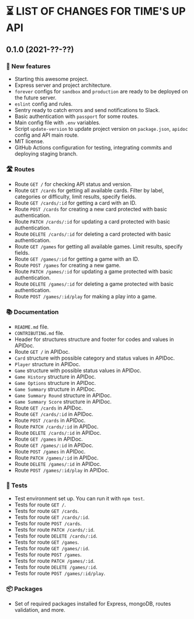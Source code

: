 # ⏳ LIST OF CHANGES FOR TIME'S UP API

## 0.1.0 (2021-??-??)

### 🚀 New features

* Starting this awesome project.
* Express server and project architecture.
* `forever` configs for `sandbox` and `production` are ready to be deployed on the future server.
* `eslint` config and rules.
* Sentry ready to catch errors and send notifications to Slack.
* Basic authentication with `passport` for some routes.
* Main config file with `.env` variables.
* Script `update-version` to update project version on `package.json`, `apidoc` config and API main route.
* MIT license. 
* GitHub Actions configuration for testing, integrating commits and deploying staging branch. 

### 🛣 Routes

* Route `GET /` for checking API status and version.
* Route `GET /cards` for getting all available cards. Filter by label, categories or difficulty, limit results, specify fields.
* Route `GET /cards/:id` for getting a card with an ID.
* Route `POST /cards` for creating a new card protected with basic authentication.
* Route `PATCH /cards/:id` for updating a card protected with basic authentication.
* Route `DELETE /cards/:id` for deleting a card protected with basic authentication.
* Route `GET /games` for getting all available games. Limit results, specify fields.
* Route `GET /games/:id` for getting a game with an ID.
* Route `POST /games` for creating a new game.
* Route `PATCH /games/:id` for updating a game protected with basic authentication.
* Route `DELETE /games/:id` for deleting a game protected with basic authentication.
* Route `POST /games/:id/play` for making a play into a game.

### 📚 Documentation

* `README.md` file.
* `CONTRIBUTING.md` file.
* Header for structures structure and footer for codes and values in APIDoc.
* Route `GET /` in APIDoc.
* `Card` structure with possible category and status values in APIDoc.
* `Player` structure in APIDoc.
* `Game` structure with possible status values in APIDoc.
* `Game History` structure in APIDoc.
* `Game Options` structure in APIDoc.
* `Game Summary` structure in APIDoc.
* `Game Summary Round` structure in APIDoc.
* `Game Summary Score` structure in APIDoc.
* Route `GET /cards` in APIDoc.
* Route `GET /cards/:id` in APIDoc.
* Route `POST /cards` in APIDoc.
* Route `PATCH /cards/:id` in APIDoc.
* Route `DELETE /cards/:id` in APIDoc.
* Route `GET /games` in APIDoc.
* Route `GET /games/:id` in APIDoc.
* Route `POST /games` in APIDoc.
* Route `PATCH /games/:id` in APIDoc.
* Route `DELETE /games/:id` in APIDoc.
* Route `POST /games/:id/play` in APIDoc.

### 🧪 Tests

* Test environment set up. You can run it with `npm test`.
* Tests for route `GET /`.
* Tests for route `GET /cards`.
* Tests for route `GET /cards/:id`.
* Tests for route `POST /cards`.
* Tests for route `PATCH /cards/:id`.
* Tests for route `DELETE /cards/:id`.
* Tests for route `GET /games`.
* Tests for route `GET /games/:id`.
* Tests for route `POST /games`.
* Tests for route `PATCH /games/:id`.
* Tests for route `DELETE /games/:id`.
* Tests for route `POST /games/:id/play`.

### 📦 Packages

* Set of required packages installed for Express, mongoDB, routes validation, and more.